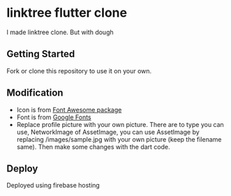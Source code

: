 # linktree flutter clone

I made linktree clone. But with dough

## Getting Started

Fork or clone this repository to use it on your own.

## Modification

- Icon is from [Font Awesome package](https://fontawesome.com/icons?d=gallery)
- Font is from [Google Fonts](https://fonts.google.com/)
- Replace profile picture with your own picture. There are to type you can use, NetworkImage of AssetImage, you can use AssetImage by replacing /images/sample.jpg with your own picture (keep the filename same). Then make some changes with the dart code.

## Deploy

Deployed using firebase hosting

